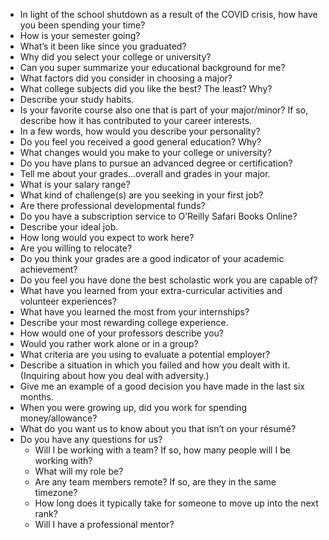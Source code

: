 * In light of the school shutdown as a result of the COVID crisis, how have you been spending your time?
* How is your semester going?
* What’s it been like since you graduated?
* Why did you select your college or university?
* Can you super summarize your educational background for me?
* What factors did you consider in choosing a major?
* What college subjects did you like the best? The least? Why?
* Describe your study habits.
* Is your favorite course also one that is part of your major/minor? If so, describe how it has contributed to your career interests.
* In a few words, how would you describe your personality?
* Do you feel you received a good general education? Why?
* What changes would you make to your college or university?
* Do you have plans to pursue an advanced degree or certification?
* Tell me about your grades…overall and grades in your major.
* What is your salary range?
* What kind of challenge(s) are you seeking in your first job?
* Are there professional developmental funds?
* Do you have a subscription service to O’Reilly Safari Books Online?
* Describe your ideal job.
* How long would you expect to work here?
* Are you willing to relocate?
* Do you think your grades are a good indicator of your academic achievement?
* Do you feel you have done the best scholastic work you are capable of?
* What have you learned from your extra-curricular activities and volunteer experiences?
* What have you learned the most from your internships?
* Describe your most rewarding college experience.
* How would one of your professors describe you?
* Would you rather work alone or in a group?
* What criteria are you using to evaluate a potential employer?
* Describe a situation in which you failed and how you dealt with it. (Inquiring about how you deal with adversity.)
* Give me an example of a good decision you have made in the last six months.
* When you were growing up, did you work for spending money/allowance?
* What do you want us to know about you that isn’t on your résumé?
* Do you have any questions for us?
   + Will I be working with a team? If so, how many people will I be working with?
   + What will my role be?
   + Are any team members remote? If so, are they in the same timezone?
   + How long does it typically take for someone to move up into the next rank?
   + Will I have a professional mentor?
